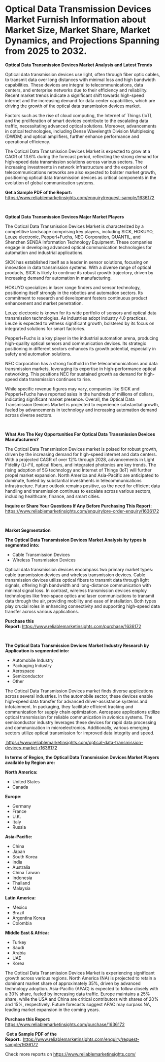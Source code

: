 <p><h1>Optical Data Transmission Devices Market Furnish Information about Market Size, Market Share, Market Dynamics, and Projections Spanning from 2025 to 2032.</h1></p><p><strong>Optical Data Transmission Devices Market Analysis and Latest Trends</strong></p>
<p><p>Optical data transmission devices use light, often through fiber optic cables, to transmit data over long distances with minimal loss and high bandwidth capabilities. These devices are integral to telecommunications, data centers, and enterprise networks due to their efficiency and reliability. Recent market trends indicate a significant shift towards high-speed internet and the increasing demand for data center capabilities, which are driving the growth of the optical data transmission devices market.</p><p>Factors such as the rise of cloud computing, the Internet of Things (IoT), and the proliferation of smart devices contribute to the escalating data traffic, necessitating advanced optical solutions. Moreover, advancements in optical technologies, including Dense Wavelength Division Multiplexing (DWDM) and optical amplifiers, further enhance performance and operational efficiency.</p><p>The Optical Data Transmission Devices Market is expected to grow at a CAGR of 13.6% during the forecast period, reflecting the strong demand for high-speed data transmission solutions across various sectors. The increasing investments in network infrastructure and the expansion of telecommunications networks are also expected to bolster market growth, positioning optical data transmission devices as critical components in the evolution of global communication systems.</p></p>
<p><strong>Get a Sample PDF of the Report:&nbsp;</strong> <a href="https://www.reliablemarketinsights.com/enquiry/request-sample/1636172?utm_campaign=3257&utm_medium=2&utm_source=Github&utm_content=ia&utm_term=08042025&utm_id=optical-data-transmission-devices">https://www.reliablemarketinsights.com/enquiry/request-sample/1636172</a></p>
<p>&nbsp;</p>
<p><strong>Optical Data Transmission Devices Major Market Players</strong></p>
<p><p>The Optical Data Transmission Devices Market is characterized by a competitive landscape comprising key players, including SICK, HOKUYO, Leuze electronic, Pepperl+Fuchs, NEC Corporation, QUANTIL, and Shenzhen SENDA Information Technology Equipment. These companies engage in developing advanced optical communication technologies for automation and industrial applications.</p><p>SICK has established itself as a leader in sensor solutions, focusing on innovation in data transmission systems. With a diverse range of optical products, SICK is likely to continue its robust growth trajectory, driven by increasing demand for automation in manufacturing.</p><p>HOKUYO specializes in laser range finders and sensor technology, positioning itself strongly in the robotics and automation sectors. Its commitment to research and development fosters continuous product enhancement and market penetration.</p><p>Leuze electronic is known for its wide portfolio of sensors and optical data transmission technologies. As industries adopt industry 4.0 practices, Leuze is expected to witness significant growth, bolstered by its focus on integrated solutions for smart factories.</p><p>Pepperl+Fuchs is a key player in the industrial automation arena, producing high-quality optical sensors and communication devices. Its strategic positioning in different sectors enhances its growth potential, especially in safety and automation solutions.</p><p>NEC Corporation has a strong foothold in the telecommunications and data transmission markets, leveraging its expertise in high-performance optical networking. This positions NEC for sustained growth as demand for high-speed data transmission continues to rise.</p><p>While specific revenue figures may vary, companies like SICK and Pepperl+Fuchs have reported sales in the hundreds of millions of dollars, indicating significant market presence. Overall, the Optical Data Transmission Devices Market is projected to experience substantial growth, fueled by advancements in technology and increasing automation demand across diverse sectors.</p></p>
<p>&nbsp;</p>
<p><strong>What Are The Key Opportunities For Optical Data Transmission Devices Manufacturers?</strong></p>
<p><p>The Optical Data Transmission Devices market is poised for robust growth, driven by the increasing demand for high-speed internet and data centers. With a projected CAGR of over 12% through 2028, advancements in Light Fidelity (Li-Fi), optical fibers, and integrated photonics are key trends. The rising adoption of 5G technology and Internet of Things (IoT) will further propel market expansion. North America and Asia-Pacific are anticipated to dominate, fueled by substantial investments in telecommunications infrastructure. Future outlook remains positive, as the need for efficient data handling and transmission continues to escalate across various sectors, including healthcare, finance, and smart cities.</p></p>
<p><strong>Inquire or Share Your Questions If Any Before Purchasing This Report:</strong> <a href="https://www.reliablemarketinsights.com/enquiry/pre-order-enquiry/1636172?utm_campaign=3257&utm_medium=2&utm_source=Github&utm_content=ia&utm_term=08042025&utm_id=optical-data-transmission-devices">https://www.reliablemarketinsights.com/enquiry/pre-order-enquiry/1636172</a></p>
<p>&nbsp;</p>
<p><strong>Market Segmentation</strong></p>
<p><strong>The Optical Data Transmission Devices Market Analysis by types is segmented into:</strong></p>
<p><ul><li>Cable Transmission Devices</li><li>Wireless Transmission Devices</li></ul></p>
<p><p>Optical data transmission devices encompass two primary market types: cable transmission devices and wireless transmission devices. Cable transmission devices utilize optical fibers to transmit data through light signals, offering high bandwidth and long-distance communication with minimal signal loss. In contrast, wireless transmission devices employ technologies like free-space optics and laser communications to transmit data through the air, providing mobility and ease of installation. Both types play crucial roles in enhancing connectivity and supporting high-speed data transfer across various applications.</p></p>
<p><strong>Purchase this Report:&nbsp;</strong><a href="https://www.reliablemarketinsights.com/purchase/1636172?utm_campaign=3257&utm_medium=2&utm_source=Github&utm_content=ia&utm_term=08042025&utm_id=optical-data-transmission-devices">https://www.reliablemarketinsights.com/purchase/1636172</a></p>
<p>&nbsp;</p>
<p><strong>The Optical Data Transmission Devices Market Industry Research by Application is segmented into:</strong></p>
<p><ul><li>Automobile Industry</li><li>Packaging Industry</li><li>Aerospace</li><li>Semiconductor</li><li>Other</li></ul></p>
<p><p>The Optical Data Transmission Devices market finds diverse applications across several industries. In the automobile sector, these devices enable high-speed data transfer for advanced driver-assistance systems and infotainment. In packaging, they facilitate efficient tracking and communication for supply chain optimization. Aerospace applications utilize optical transmission for reliable communication in avionics systems. The semiconductor industry leverages these devices for rapid data processing and communication in microelectronics. Additionally, various emerging sectors utilize optical transmission for improved data integrity and speed.</p></p>
<p><a href="https://www.reliablemarketinsights.com/optical-data-transmission-devices-market-r1636172?utm_campaign=3257&utm_medium=2&utm_source=Github&utm_content=ia&utm_term=08042025&utm_id=optical-data-transmission-devices">&nbsp;https://www.reliablemarketinsights.com/optical-data-transmission-devices-market-r1636172</a></p>
<p><strong>In terms of Region, the Optical Data Transmission Devices Market Players available by Region are:</strong></p>
<p>
    <p> <strong> North America: </strong>
        <ul>
            <li>United States</li>
            <li>Canada</li>
        </ul>
        </p> 
    <p> <strong> Europe: </strong>
        <ul>
            <li>Germany</li>
            <li>France</li>
            <li>U.K.</li>
            <li>Italy</li>
            <li>Russia</li>
        </ul>
        </p> 
    <p> <strong> Asia-Pacific: </strong>
        <ul>
            <li>China</li>
            <li>Japan</li>
            <li>South Korea</li>
            <li>India</li>
            <li>Australia</li>
            <li>China Taiwan</li>
            <li>Indonesia</li>
            <li>Thailand</li>
            <li>Malaysia</li>
        </ul>
        </p> 
    <p> <strong> Latin America: </strong>
        <ul>
            <li>Mexico</li>
            <li>Brazil</li>
            <li>Argentina Korea</li>
            <li>Colombia</li>
        </ul>
        </p> 
    <p> <strong> Middle East & Africa: </strong>
        <ul>
            <li>Turkey</li>
            <li>Saudi</li>
            <li>Arabia</li>
            <li>UAE</li>
            <li>Korea</li>
        </ul>
    </p>
    </p>
<p><p>The Optical Data Transmission Devices Market is experiencing significant growth across various regions. North America (NA) is projected to retain a dominant market share of approximately 35%, driven by advanced technology adoption. Asia-Pacific (APAC) is expected to follow closely with a 30% share, fueled by increasing data traffic. Europe maintains a 25% share, while the USA and China are critical contributors with shares of 20% and 15%, respectively. Future forecasts suggest APAC may surpass NA, leading market expansion in the coming years.</p></p>
<p><strong>Purchase this Report: </strong><a href="https://www.reliablemarketinsights.com/purchase/1636172?utm_campaign=3257&utm_medium=2&utm_source=Github&utm_content=ia&utm_term=08042025&utm_id=optical-data-transmission-devices">https://www.reliablemarketinsights.com/purchase/1636172</a></p>
<p>&nbsp;<strong>Get a Sample PDF of the Report:&nbsp;&nbsp;</strong><a href="https://www.reliablemarketinsights.com/enquiry/request-sample/1636172?utm_campaign=3257&utm_medium=2&utm_source=Github&utm_content=ia&utm_term=08042025&utm_id=optical-data-transmission-devices">https://www.reliablemarketinsights.com/enquiry/request-sample/1636172</a></p>
<p><strong></strong></p>
<p>Check more reports on <a href="https://www.reliablemarketinsights.com/?utm_campaign=3257&utm_medium=2&utm_source=Github&utm_content=ia&utm_term=08042025&utm_id=optical-data-transmission-devices">https://www.reliablemarketinsights.com/</a></p>